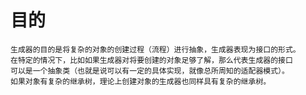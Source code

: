 # 目的
    生成器的目的是将复杂的对象的创建过程（流程）进行抽象，生成器表现为接口的形式。
    在特定的情况下，比如如果生成器对将要创建的对象足够了解，那么代表生成器的接口
    可以是一个抽象类（也就是说可以有一定的具体实现，就像总所周知的适配器模式）。
    如果对象有复杂的继承树，理论上创建对象的生成器也同样具有复杂的继承树。